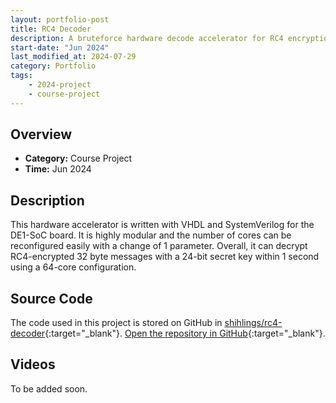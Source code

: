 ```yaml
---
layout: portfolio-post
title: RC4 Decoder
description: A bruteforce hardware decode accelerator for RC4 encryption in VHDL and SystemVerilog.
start-date: "Jun 2024"
last_modified_at: 2024-07-29
category: Portfolio
tags:
    - 2024-project
    - course-project
---
```


## Overview
- **Category:** Course Project
- **Time:** Jun 2024

## Description
This hardware accelerator is written with VHDL and SystemVerilog for the DE1-SoC board. It is highly modular and the number of cores can be reconfigured easily with a change of 1 parameter. Overall, it can decrypt RC4-encrypted 32 byte messages with a 24-bit secret key within 1 second using a 64-core configuration.

## Source Code
The code used in this project is stored on GitHub in [shihlings/rc4-decoder](https://github.com/shihlings/rc4-decoder){:target="_blank"}. [Open the repository in GitHub](https://github.com/shihlings/rc4-decoder){:target="_blank"}.

## Videos
To be added soon.
